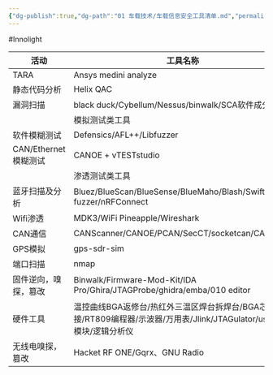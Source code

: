 ```yaml
---
{"dg-publish":true,"dg-path":"01 车载技术/车载信息安全工具清单.md","permalink":"/01 车载技术/车载信息安全工具清单/","created":"2025-01-16T09:58:02.000+08:00","updated":"2025-01-16T10:11:26.000+08:00"}
---
```


#Innolight

| 活动               | 工具名称                                                                             |
| ---------------- | -------------------------------------------------------------------------------- |
| TARA             | Ansys medini analyze                                                             |
| 静态代码分析           | Helix QAC                                                                        |
| 漏洞扫描             | black duck/Cybellum/Nessus/binwalk/SCA软件成分分析                                     |
|                  | 模拟测试类工具                                                                          |
| 软件模糊测试           | Defensics/AFL++/Libfuzzer                                                        |
| CAN/Ethernet模糊测试 | CANOE + vTESTstudio                                                              |
|                  | 渗透测试类工具                                                                          |
| 蓝牙扫描及分析          | Bluez/BlueScan/BlueSense/BlueMaho/Blash/Swift fuzzer/nRFConnect                  |
| Wifi渗透           | MDK3/WiFi Pineapple/Wireshark                                                    |
| CAN通信            | CANScanner/CANOE/PCAN/SecCT/socketcan/CANToolz                                   |
| GPS模拟            | gps-sdr-sim                                                                      |
| 端口扫描             | nmap                                                                             |
| 固件逆向，嗅探，篡改       | Binwalk/Firmware-Mod-Kit/IDA Pro/Ghira/JTAGProbe/ghidra/emba/010 editor          |
| 硬件工具             | 温控曲线BGA返修台/热红外三温区焊台拆焊台/BGA芯片焊接/RT809编程器/示波器/万用表/Jlink/JTAGulator/usb-ttl模块/逻辑分析仪 |
| 无线电嗅探，篡改         | Hacket RF ONE/Gqrx、GNU Radio                                                     |

